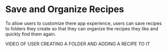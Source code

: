 # Save and Organize Recipes

To allow users to customize there app experience, users can save recipes to folders they create so that they can organize the recipes they like and quickly find them again.

VIDEO OF USER CREATING A FOLDER AND ADDING A RECIPE TO IT
